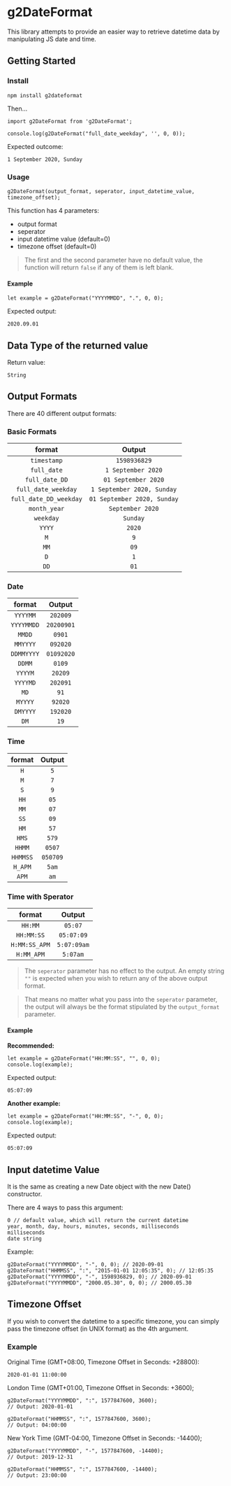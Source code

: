 # g2DateFormat

This library attempts to provide an easier way to retrieve datetime data by manipulating JS date and time.


## Getting Started
### Install
```
npm install g2dateformat
```

Then...
```
import g2DateFormat from 'g2DateFormat';

console.log(g2DateFormat("full_date_weekday", '', 0, 0));
```

Expected outcome:
```
1 September 2020, Sunday
```

### Usage
```
g2DateFormat(output_format, seperator, input_datetime_value, timezone_offset);
```

This function has 4 parameters:
* output format
* seperator
* input datetime value (default=0)
* timezone offset (default=0)

> The first and the second parameter have no default value, the function will return `false` if any of them is left blank.

#### Example
```
let example = g2DateFormat("YYYYMMDD", ".", 0, 0);
```
Expected output:
```
2020.09.01
```

## Data Type of the returned value
Return value:
```
String
```

## Output Formats
There are 40 different output formats:
### Basic Formats

|format|Output|
| :-:	| :-:	|
|`timestamp`|`1598936829`|
|`full_date`|`1 September 2020`|
|`full_date_DD`|`01 September 2020`|
|`full_date_weekday`|`1 September 2020, Sunday`|
|`full_date_DD_weekday`|`01 September 2020, Sunday`|
|`month_year`|`September 2020`|
|`weekday`|`Sunday`|
|`YYYY`|`2020`|
|`M`|`9`|
|`MM`|`09`|
|`D`|`1`|
|`DD`|`01`|

### Date

|format|Output|
|:-:	|:-:	|
|`YYYYMM`|`202009`|
|`YYYYMMDD`|`20200901`|
|`MMDD`|`0901`|
|`MMYYYY`|`092020`|
|`DDMMYYYY`|`01092020`|
|`DDMM`|`0109`|
|`YYYYM`|`20209`|
|`YYYYMD`|`202091`|
|`MD`|`91`|
|`MYYYY`|`92020`|
|`DMYYYY`|`192020`|
|`DM`|`19`|

### Time

|format|Output|
|:-:	|:-:	|
|`H`|`5`|
|`M`|`7`|
|`S`|`9`|
|`HH`|`05`|
|`MM`|`07`|
|`SS`|`09`|
|`HM`|`57`|
|`HMS`|`579`|
|`HHMM`|`0507`|
|`HHMMSS`|`050709`|
|`H_APM`|`5am`|
|`APM`|`am`|

### Time with Sperator
|format|Output|
|:-:	|:-:	|
|`HH:MM`|`05:07`|
|`HH:MM:SS`|`05:07:09`|
|`H:MM:SS_APM`|`5:07:09am`|
|`H:MM_APM`|`5:07am`|

> The `seperator` parameter has no effect to the output. An empty string `""` is expected when you wish to return any of the above output format.

> That means no matter what you pass into the `seperator` parameter, the output will always be the format stipulated by the `output_format` parameter.

#### Example
**Recommended:**
```
let example = g2DateFormat("HH:MM:SS", "", 0, 0);
console.log(example);
```
Expected output:
```
05:07:09
```

**Another example:**
```
let example = g2DateFormat("HH:MM:SS", "-", 0, 0);
console.log(example);
```
Expected output:
```
05:07:09
```


## Input datetime Value
It is the same as creating a new Date object with the new Date() constructor.

There are 4 ways to pass this argument:
```
0 // default value, which will return the current datetime
year, month, day, hours, minutes, seconds, milliseconds
milliseconds
date string
```

Example:
```
g2DateFormat("YYYYMMDD", "-", 0, 0); // 2020-09-01
g2DateFormat("HHMMSS", ":", "2015-01-01 12:05:35", 0); // 12:05:35
g2DateFormat("YYYYMMDD", "-", 1598936829, 0); // 2020-09-01
g2DateFormat("YYYYMMDD", "2000.05.30", 0, 0); // 2000.05.30
```

## Timezone Offset
If you wish to convert the datetime to a specific timezone, you can simply pass the timezone offset (in UNIX format) as the 4th argument.

### Example
Original Time (GMT+08:00, Timezone Offset in Seconds: +28800):
```
2020-01-01 11:00:00
```

London Time (GMT+01:00, Timezone Offset in Seconds: +3600);
```
g2DateFormat("YYYYMMDD", ":", 1577847600, 3600);
// Output: 2020-01-01

g2DateFormat("HHMMSS", ":", 1577847600, 3600);
// Output: 04:00:00
```

New York Time (GMT-04:00, Timezone Offset in Seconds: -14400);
```
g2DateFormat("YYYYMMDD", "-", 1577847600, -14400);
// Output: 2019-12-31

g2DateFormat("HHMMSS", ":", 1577847600, -14400);
// Output: 23:00:00
```